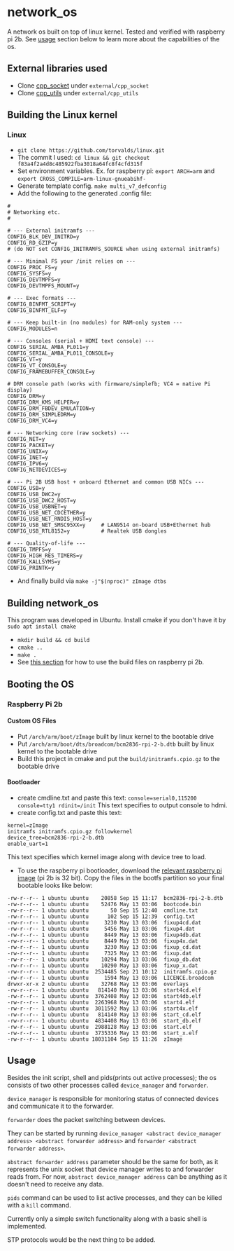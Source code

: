 # network_os
A network os built on top of linux kernel. Tested and verified with raspberry pi 2b. See [usage](#usage) section below to learn more about the capabilities of the os.

## External libraries used
- Clone [cpp_socket](https://github.com/DBC201/cpp_socket) under ```external/cpp_socket```
- Clone [cpp_utils](https://github.com/DBC201/cpp_utils) under ```external/cpp_utils```

## Building the Linux kernel

### Linux
- ```git clone https://github.com/torvalds/linux.git```
- The commit I used: ```cd linux && git checkout f83a4f2a4d8c485922fba3018a64fc8f4cfd315f```
- Set environment variables. Ex. for raspberry pi: ```export ARCH=arm``` and ```export CROSS_COMPILE=arm-linux-gnueabihf-``` 
- Generate template config. ```make multi_v7_defconfig```
- Add the following to the generated .config file:
```
#
# Networking etc.
#

# --- External initramfs ---
CONFIG_BLK_DEV_INITRD=y
CONFIG_RD_GZIP=y
# (do NOT set CONFIG_INITRAMFS_SOURCE when using external initramfs)

# --- Minimal FS your /init relies on ---
CONFIG_PROC_FS=y
CONFIG_SYSFS=y
CONFIG_DEVTMPFS=y
CONFIG_DEVTMPFS_MOUNT=y

# --- Exec formats ---
CONFIG_BINFMT_SCRIPT=y
CONFIG_BINFMT_ELF=y

# --- Keep built-in (no modules) for RAM-only system ---
CONFIG_MODULES=n

# --- Consoles (serial + HDMI text console) ---
CONFIG_SERIAL_AMBA_PL011=y
CONFIG_SERIAL_AMBA_PL011_CONSOLE=y
CONFIG_VT=y
CONFIG_VT_CONSOLE=y
CONFIG_FRAMEBUFFER_CONSOLE=y

# DRM console path (works with firmware/simplefb; VC4 = native Pi display)
CONFIG_DRM=y
CONFIG_DRM_KMS_HELPER=y
CONFIG_DRM_FBDEV_EMULATION=y
CONFIG_DRM_SIMPLEDRM=y
CONFIG_DRM_VC4=y

# --- Networking core (raw sockets) ---
CONFIG_NET=y
CONFIG_PACKET=y
CONFIG_UNIX=y
CONFIG_INET=y
CONFIG_IPV6=y
CONFIG_NETDEVICES=y

# --- Pi 2B USB host + onboard Ethernet and common USB NICs ---
CONFIG_USB=y
CONFIG_USB_DWC2=y
CONFIG_USB_DWC2_HOST=y
CONFIG_USB_USBNET=y
CONFIG_USB_NET_CDCETHER=y
CONFIG_USB_NET_RNDIS_HOST=y
CONFIG_USB_NET_SMSC95XX=y     # LAN9514 on-board USB+Ethernet hub
CONFIG_USB_RTL8152=y          # Realtek USB dongles

# --- Quality-of-life ---
CONFIG_TMPFS=y
CONFIG_HIGH_RES_TIMERS=y
CONFIG_KALLSYMS=y
CONFIG_PRINTK=y
```
- And finally build via ```make -j"$(nproc)" zImage dtbs```

## Building network_os
This program was developed in Ubuntu.
Install cmake if you don't have it by ```sudo apt install cmake```

- ```mkdir build && cd build```
- ```cmake ..```
- ```make .```
- See [this section](#booting-the-os) for how to use the build files on raspberry pi 2b.

## Booting the OS
### Raspberry Pi 2b
#### Custom OS Files
- Put ```/arch/arm/boot/zImage``` built by linux kernel to the bootable drive
- Put ```/arch/arm/boot/dts/broadcom/bcm2836-rpi-2-b.dtb``` built by linux kernel to the bootable drive
- Build this project in cmake and put the ```build/initramfs.cpio.gz``` to the bootable drive
#### Bootloader
- create cmdline.txt and paste this text: ```console=serial0,115200 console=tty1 rdinit=/init``` This text specifies to output console to hdmi.
- create config.txt and paste this text:
```
kernel=zImage
initramfs initramfs.cpio.gz followkernel
device_tree=bcm2836-rpi-2-b.dtb
enable_uart=1
```
This text specifies which kernel image along with device tree to load.
- To use the raspberry pi bootloader, download the [relevant raspberry pi image](https://www.raspberrypi.com/software/operating-systems/) (pi 2b is 32 bit). Copy the files in the bootfs partition so your final bootable looks like below:
```
-rw-r--r-- 1 ubuntu ubuntu    20858 Sep 15 11:17  bcm2836-rpi-2-b.dtb
-rw-r--r-- 1 ubuntu ubuntu    52476 May 13 03:06  bootcode.bin
-rw-r--r-- 1 ubuntu ubuntu       50 Sep 15 12:40  cmdline.txt
-rw-r--r-- 1 ubuntu ubuntu      102 Sep 15 12:39  config.txt
-rw-r--r-- 1 ubuntu ubuntu     3230 May 13 03:06  fixup4cd.dat
-rw-r--r-- 1 ubuntu ubuntu     5456 May 13 03:06  fixup4.dat
-rw-r--r-- 1 ubuntu ubuntu     8449 May 13 03:06  fixup4db.dat
-rw-r--r-- 1 ubuntu ubuntu     8449 May 13 03:06  fixup4x.dat
-rw-r--r-- 1 ubuntu ubuntu     3230 May 13 03:06  fixup_cd.dat
-rw-r--r-- 1 ubuntu ubuntu     7325 May 13 03:06  fixup.dat
-rw-r--r-- 1 ubuntu ubuntu    10294 May 13 03:06  fixup_db.dat
-rw-r--r-- 1 ubuntu ubuntu    10290 May 13 03:06  fixup_x.dat
-rw-r--r-- 1 ubuntu ubuntu  2534485 Sep 21 10:12  initramfs.cpio.gz
-rw-r--r-- 1 ubuntu ubuntu     1594 May 13 03:06  LICENCE.broadcom
drwxr-xr-x 2 ubuntu ubuntu    32768 May 13 03:06  overlays
-rw-r--r-- 1 ubuntu ubuntu   814140 May 13 03:06  start4cd.elf
-rw-r--r-- 1 ubuntu ubuntu  3762408 May 13 03:06  start4db.elf
-rw-r--r-- 1 ubuntu ubuntu  2263968 May 13 03:06  start4.elf
-rw-r--r-- 1 ubuntu ubuntu  3011592 May 13 03:06  start4x.elf
-rw-r--r-- 1 ubuntu ubuntu   814140 May 13 03:06  start_cd.elf
-rw-r--r-- 1 ubuntu ubuntu  4834408 May 13 03:06  start_db.elf
-rw-r--r-- 1 ubuntu ubuntu  2988128 May 13 03:06  start.elf
-rw-r--r-- 1 ubuntu ubuntu  3735336 May 13 03:06  start_x.elf
-rw-r--r-- 1 ubuntu ubuntu 18031104 Sep 15 11:26  zImage
```

## Usage
Besides the init script, shell and pids(prints out active processes); the os consists of two other processes called ```device_manager``` and ```forwarder```.

```device_manager``` is responsible for monitoring status of connected devices and communicate it to the forwarder.

```forwarder``` does the packet switching between devices.

They can be started by running ```device_manager <abstract device_manager address> <abstract forwarder address>``` and ```forwarder <abstract forwarder address>```.

```abstract forwarder address``` parameter should be the same for both, as it represents the unix socket that device manager writes to and forwarder reads from. For now, ```abstract device_manager address``` can be anything as it doesn't need to receive any data.

```pids``` command can be used to list active processes, and they can be killed with a ```kill``` command.

Currently only a simple switch functionality along with a basic shell is implemented.

STP protocols would be the next thing to be added.
